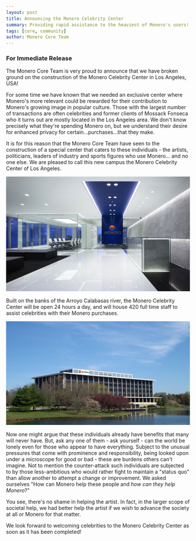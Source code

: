 ```yaml
---
layout: post
title: Announcing the Monero Celebrity Center
summary: Providing rapid assistance to the heaviest of Monero's users!
tags: [core, community]
author: Monero Core Team
---
```


### For Immediate Release

The Monero Core Team is very proud to announce that we have broken ground on the construction of the Monero Celebrity Center in Los Angeles, USA!

For some time we have known that we needed an exclusive center where Monero's more relevant could be rewarded for their contribution to Monero's growing image in popular culture. Those with the largest number of transactions are often celebrities and former clients of Mossack Fonseca who it turns out are mostly located in the Los Angeles area. We don't know precisely what they're spending Monero on, but we understand their desire for enhanced privacy for certain...purchases...that they make.

It is for this reason that the Monero Core Team have seen to the construction of a special center that caters to these individuals - the artists, politicians, leaders of industry and sports figures who use Monero... and no one else. We are pleased to call this new campus the Monero Celebrity Center of Los Angeles.

![Interior](/blog/assets/april-fools/2016/inside.jpg)

Built on the banks of the Arroyo Calabasas river, the Monero Celebrity Center will be open 24 hours a day, and will house 420 full time staff to assist celebrities with their Monero purchases.

![Exterior](/blog/assets/april-fools/2016/building.jpg)

Now one might argue that these individuals already have benefits that many will never have. But, ask any one of them - ask yourself - can the world be lonely even for those who appear to have everything. Subject to the unusual pressures that come with prominence and responsibility, being looked upon under a microscope for good or bad - these are burdens others can't imagine. Not to mention the counter-attack such individuals are subjected to by those less-ambitious who would rather fight to maintain a "status quo" than allow another to attempt a change or improvement. We asked ourselves "How can Monero help these people and *how can they help Monero*?"

You see, there's no shame in helping the artist. In fact, in the larger scope of societal help, we had better help the artist if we wish to advance the society at all or Monero for that matter.

We look forward to welcoming celebrities to the Monero Celebrity Center as soon as it has been completed!